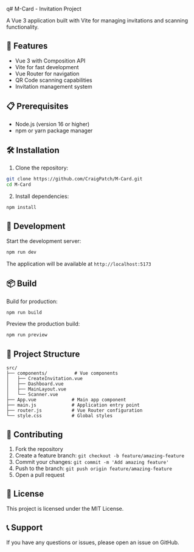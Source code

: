 q# M-Card - Invitation Project

A Vue 3 application built with Vite for managing invitations and scanning functionality.

## 🚀 Features

- Vue 3 with Composition API
- Vite for fast development
- Vue Router for navigation
- QR Code scanning capabilities
- Invitation management system

## 📋 Prerequisites

- Node.js (version 16 or higher)
- npm or yarn package manager

## 🛠️ Installation

1. Clone the repository:
```bash
git clone https://github.com/CraigPatch/M-Card.git
cd M-Card
```

2. Install dependencies:
```bash
npm install
```

## 🚀 Development

Start the development server:
```bash
npm run dev
```

The application will be available at `http://localhost:5173`

## 📦 Build

Build for production:
```bash
npm run build
```

Preview the production build:
```bash
npm run preview
```

## 📁 Project Structure

```
src/
├── components/          # Vue components
│   ├── CreateInvitation.vue
│   ├── Dashboard.vue
│   ├── MainLayout.vue
│   └── Scanner.vue
├── App.vue             # Main app component
├── main.js             # Application entry point
├── router.js           # Vue Router configuration
└── style.css           # Global styles
```

## 🤝 Contributing

1. Fork the repository
2. Create a feature branch: `git checkout -b feature/amazing-feature`
3. Commit your changes: `git commit -m 'Add amazing feature'`
4. Push to the branch: `git push origin feature/amazing-feature`
5. Open a pull request

## 📝 License

This project is licensed under the MIT License.

## 📞 Support

If you have any questions or issues, please open an issue on GitHub.
